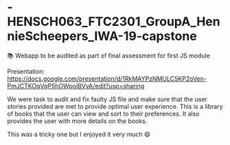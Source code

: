 # -HENSCH063_FTC2301_GroupA_HennieScheepers_IWA-19-capstone
📚 Webapp to be audited as part of final assessment for first JS module

Presentation:
https://docs.google.com/presentation/d/1RkMAYPzNMULC5KP2oVen-PmJCTKOqVqP5hOWpoiBVyA/edit?usp=sharing

We were task to audit and fix faulty JS file and make sure that the user stories provided are met to provide optimal user experience. 
This is a library of books that the user can view and sort to their preferences. It also provides the user with more details on the books.

This was a tricky one but I enjoyed it very much 😄
